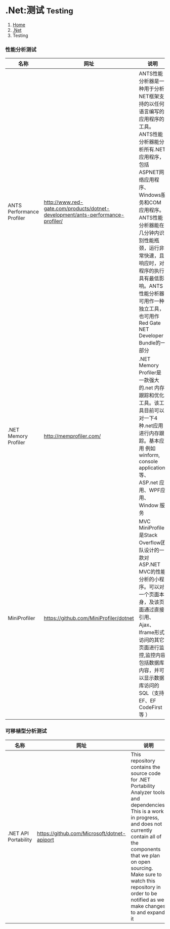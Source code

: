 # <span class="fa fa-windows" aria-hidden="true"></span> .Net:测试 <small>Testing</small>

<ol class="breadcrumb"><li><a href="/">Home</a></li><li><a href="/server/dotnet/overview.md">.Net</a></li><li class="active">Testing</li></ol>

### 性能分析测试
|名称|网址|说明|
|------|------|------|
|ANTS Performance Profiler|http://www.red-gate.com/products/dotnet-development/ants-performance-profiler/|ANTS性能分析器是一种用于分析NET框架支持的以任何语言编写的应用程序的工具。ANTS性能分析器能分析所有.NET应用程序，包括ASPNET网络应用程序、Windows服务和COM应用程序。ANTS性能分析器能在几分钟内识别性能瓶颈，运行非常快速，且响应时，对程序的执行具有最低影响。ANTS性能分析器可用作一种独立工具，也可用作Red Gate NET Developer Bundle的一部分|
|.NET Memory Profiler|http://memprofiler.com/|.NET Memory Profiler是一款强大的.net 内存跟踪和优化工具。该工具目前可以对一下4种.net应用进行内存跟踪。基本应用 例如winform, console application等、ASP.net 应用、WPF应用、Window 服务|
|MiniProfiler|https://github.com/MiniProfiler/dotnet|MVC MiniProfiler是Stack Overflow团队设计的一款对ASP.NET MVC的性能分析的小程序。可以对一个页面本身，及该页面通过直接引用、Ajax、Iframe形式访问的其它页面进行监控,监控内容包括数据库内容，并可以显示数据库访问的SQL（支持EF、EF CodeFirst等 ）|

### 可移植型分析测试
|名称|网址|说明|
|------|------|------|
|.NET API Portability|https://github.com/Microsoft/dotnet-apiport|This repository contains the source code for .NET Portability Analyzer tools and dependencies. This is a work in progress, and does not currently contain all of the components that we plan on open sourcing. Make sure to watch this repository in order to be notified as we make changes to and expand it|

